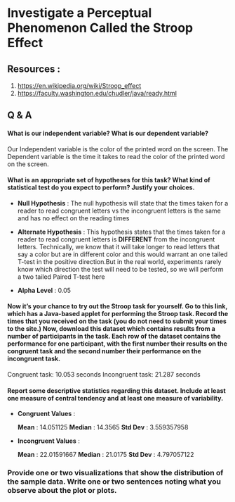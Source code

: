 # Investigate a Perceptual Phenomenon Called the Stroop Effect

## Resources :

1. https://en.wikipedia.org/wiki/Stroop_effect
2. https://faculty.washington.edu/chudler/java/ready.html

## Q & A

#### What is our independent variable? What is our dependent variable?

Our Independent variable is the color of the printed word on the screen. 
The Dependent variable is the time it takes to read the color of the printed word on the screen. 

#### What is an appropriate set of hypotheses for this task? What kind of statistical test do you expect to perform? Justify your choices.

* **Null Hypothesis** : The null hypothesis will state that the times taken for a reader to read congruent letters vs the incongruent letters is the same and has no effect on the reading times

* **Alternate Hypothesis** : This hypothesis states that the times taken for a reader to read congruent letters is **DIFFERENT** from the incongruent letters. Technically, we know that it will take longer to read letters that say a color but are in different color and this would warrant an one tailed T-test in the positive direction.But in the real world, experiments rarely know which direction the test will need to be tested, so we will perform a two tailed Paired T-test here

* **Alpha Level** : 0.05

#### Now it’s your chance to try out the Stroop task for yourself. Go to this link, which has a Java-based applet for performing the Stroop task. Record the times that you received on the task (you do not need to submit your times to the site.) Now, download this dataset which contains results from a number of participants in the task. Each row of the dataset contains the performance for one participant, with the first number their results on the congruent task and the second number their performance on the incongruent task.

Congruent task: 10.053 seconds Incongruent task: 21.287 seconds

#### Report some descriptive statistics regarding this dataset. Include at least one measure of central tendency and at least one measure of variability.

* **Congruent Values** :  
  
  **Mean** : 14.051125
  **Median** : 14.3565
  **Std Dev** : 3.559357958
  
* **Incongruent Values** :  
  
  **Mean** : 22.01591667
  **Median** : 21.0175
  **Std Dev** : 4.797057122


### Provide one or two visualizations that show the distribution of the sample data. Write one or two sentences noting what you observe about the plot or plots.



